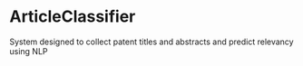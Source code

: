 # ArticleClassifier
System designed to collect patent titles and abstracts and predict relevancy using NLP
